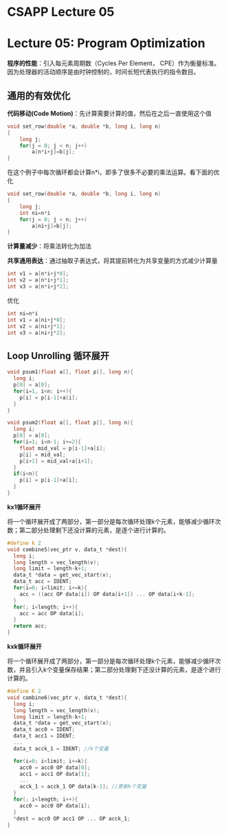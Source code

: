 # CSAPP Lecture 05




# Lecture 05: Program Optimization

**程序的性能**：引入每元素周期数（Cycles Per Element， CPE）作为衡量标准。因为处理器的活动顺序是由时钟控制的，时间长短代表执行的指令数目。

<!-- more -->

## 通用的有效优化

**代码移动(Code Motion)**：先计算需要计算的值，然后在之后一直使用这个值

```c
void set_row(double *a, double *b, long i, long n)
{
    long j;
    for(j = 0; j < n; j++)
        a[n*i+j]=b[j];
}
```

在这个例子中每次循环都会计算n*i，即多了很多不必要的乘法运算。看下面的优化

```c
void set_row(double *a, double *b, long i, long n)
{
    long j;
    int ni=n*i
    for(j = 0; j < n; j++)
        a[ni+j]=b[j];
}
```

**计算量减少**：将乘法转化为加法

**共享通用表达**：通过抽取子表达式，将其提前转化为共享变量的方式减少计算量

```c
int v1 = a[n*i+j*0];
int v2 = a[n*i+j*1];
int v3 = a[n*i+j*2];
```

优化

```c
int ni=n*i
int v1 = a[ni+j*0];
int v2 = a[ni+j*1];
int v3 = a[ni+j*2];
```

## Loop Unrolling 循环展开

```c
void psum1(float a[], float p[], long n){
  long i;
  p[0] = a[0];
  for(i=1, i<n; i++){
    p[i] = p[i-1]+a[i];
  }
} 

void psum2(float a[], float p[], long n){
  long i;
  p[0] = a[0];
  for(i=1; i<n-1; i+=2){
    float mid_val = p[i-1]+a[i];
    p[i] = mid_val;
    p[i+1] = mid_val+a[i+1];
  }
  if(i<n){
    p[i] = p[i-1]+a[i];
  }
}
```

**kx1循环展开**

将一个循环展开成了两部分，第一部分是每次循环处理k个元素，能够减少循环次数；第二部分处理剩下还没计算的元素，是逐个进行计算的。

```c
#define k 2
void combine5(vec_ptr v, data_t *dest){
  long i;
  long length = vec_length(v);
  long limit = length-k+1;
  data_t *data = get_vec_start(v);
  data_t acc = IDENT;
  for(i=0; i<limit; i+=k){
    acc = ((acc OP data[i]) OP data[i+1]) ... OP data[i+k-1];
  }
  for(; i<length; i++){
    acc = acc OP data[i];
  }
  return acc;
}
```

**kxk循环展开**

将一个循环展开成了两部分，第一部分是每次循环处理k个元素，能够减少循环次数，并且引入k个变量保存结果；第二部分处理剩下还没计算的元素，是逐个进行计算的。

```c
#define K 2
void combine6(vec_ptr v, data_t *dest){
  long i;
  long length = vec_length(v);
  long limit = length-k+1;
  data_t *data = get_vec_start(v);
  data_t acc0 = IDENT;
  data_t acc1 = IDENT;
  ...
  data_t acck_1 = IDENT; //k个变量

  for(i=0; i<limit; i+=k){
    acc0 = acc0 OP data[0];
    acc1 = acc1 OP data[1];
    ...
    acck_1 = acck_1 OP data[k-1]; //更新k个变量
  }  
  for(; i<length; i++){
    acc0 = acc0 OP data[i];
  }
  *dest = acc0 OP acc1 OP ... OP acck_1;
}
```

